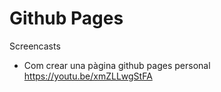 # Github Pages 
Screencasts
- Com crear una pàgina github pages personal https://youtu.be/xmZLLwgStFA

